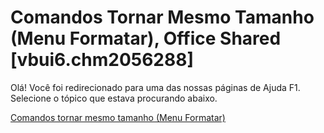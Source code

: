 
# Comandos Tornar Mesmo Tamanho (Menu Formatar), Office Shared [vbui6.chm2056288]

Olá! Você foi redirecionado para uma das nossas páginas de Ajuda F1. Selecione o tópico que estava procurando abaixo.

[Comandos tornar mesmo tamanho (Menu Formatar)](http://msdn.microsoft.com/library/fe06e552-66d1-aa0d-400f-838f621ada93%28Office.15%29.aspx)
